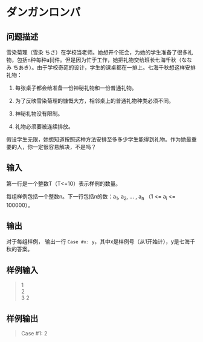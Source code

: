 # ダンガンロンパ 

## 问题描述

雪染菊理（雪染 ちさ）在学校当老师。她想开个班会，为她的学生准备了很多礼物，包括n种每种a[i]件。但是因为忙于工作，她把礼物交给班长七海千秋（ななみ ちあき）。由于学校奇葩的设计，学生的课桌都在一排上。七海千秋想这样安排礼物：

1. 每张桌子都会给准备一份神秘礼物和一份普通礼物。

2. 为了反映雪染菊理的慷慨大方，相邻桌上的普通礼物种类必须不同。

3. 神秘礼物没有限制。

4. 礼物必须要被连续排放。

假设学生无限，她想知道按照这种方法安排至多多少学生能得到礼物。作为她最重要的人，你一定很容易解决，不是吗？

## 输入

第一行是一个整数T（T<=10）表示样例的数量。

每组样例包括一个整数n。下一行包括n的数：a<sub>1</sub>, a<sub>2</sub>, ... , a<sub>n</sub> （1 <= a<sub>i</sub> <= 100000）。

## 输出

对于每组样例， 输出一行 `Case #x: y`，其中x是样例号（从1开始计），y是七海千秋的答案。

## 样例输入

>1  
>2  
>3 2

## 样例输出

>Case #1: 2
